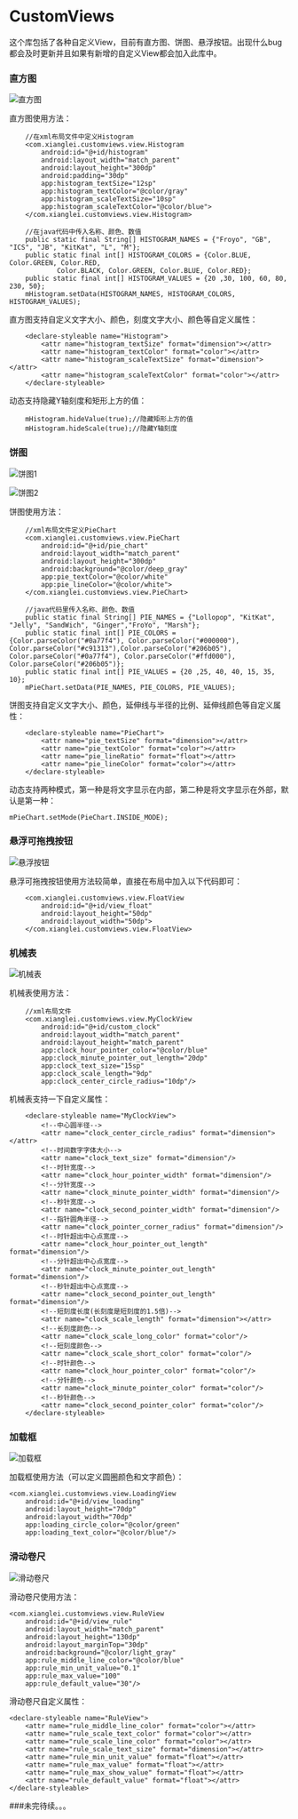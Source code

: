 # CustomViews

这个库包括了各种自定义View，目前有直方图、饼图、悬浮按钮。出现什么bug都会及时更新并且如果有新增的自定义View都会加入此库中。

### 直方图

![直方图](https://github.com/sunxianglei/ImageLibrary/blob/master/images/%E7%9B%B4%E6%96%B9%E5%9B%BE.gif)

直方图使用方法：

```
    //在xml布局文件中定义Histogram
    <com.xianglei.customviews.view.Histogram
        android:id="@+id/histogram"
        android:layout_width="match_parent"
        android:layout_height="300dp"
        android:padding="30dp"
        app:histogram_textSize="12sp"
        app:histogram_textColor="@color/gray"
        app:histogram_scaleTextSize="10sp"
        app:histogram_scaleTextColor="@color/blue">
    </com.xianglei.customviews.view.Histogram>
    
    //在java代码中传入名称、颜色、数值
    public static final String[] HISTOGRAM_NAMES = {"Froyo", "GB", "ICS", "JB", "KitKat", "L", "M"};
    public static final int[] HISTOGRAM_COLORS = {Color.BLUE, Color.GREEN, Color.RED,
            Color.BLACK, Color.GREEN, Color.BLUE, Color.RED};
    public static final int[] HISTOGRAM_VALUES = {20 ,30, 100, 60, 80, 230, 50};
    mHistogram.setData(HISTOGRAM_NAMES, HISTOGRAM_COLORS, HISTOGRAM_VALUES);
```

直方图支持自定义文字大小、颜色，刻度文字大小、颜色等自定义属性：

```
    <declare-styleable name="Histogram">
        <attr name="histogram_textSize" format="dimension"></attr>
        <attr name="histogram_textColor" format="color"></attr>
        <attr name="histogram_scaleTextSize" format="dimension"></attr>
        <attr name="histogram_scaleTextColor" format="color"></attr>
    </declare-styleable>
```

动态支持隐藏Y轴刻度和矩形上方的值：

```
    mHistogram.hideValue(true);//隐藏矩形上方的值
    mHistogram.hideScale(true);//隐藏Y轴刻度
```



### 饼图

![饼图1](https://github.com/sunxianglei/ImageLibrary/blob/master/images/%E9%A5%BC%E5%9B%BE1.png)

![饼图2](https://github.com/sunxianglei/ImageLibrary/blob/master/images/%E9%A5%BC%E5%9B%BE2.png)

饼图使用方法：

```
    //xml布局文件定义PieChart
    <com.xianglei.customviews.view.PieChart
        android:id="@+id/pie_chart"
        android:layout_width="match_parent"
        android:layout_height="300dp"
        android:background="@color/deep_gray"
        app:pie_textColor="@color/white"
        app:pie_lineColor="@color/white">
    </com.xianglei.customviews.view.PieChart>
    
    //java代码里传入名称、颜色、数值
    public static final String[] PIE_NAMES = {"Lollopop", "KitKat", "Jelly", "SandWich", "Ginger","FroYo", "Marsh"};
    public static final int[] PIE_COLORS = {Color.parseColor("#0a77f4"), Color.parseColor("#000000"), Color.parseColor("#c91313"),Color.parseColor("#206b05"), Color.parseColor("#0a77f4"), Color.parseColor("#ffd000"), Color.parseColor("#206b05")};
    public static final int[] PIE_VALUES = {20 ,25, 40, 40, 15, 35, 10};
    mPieChart.setData(PIE_NAMES, PIE_COLORS, PIE_VALUES);
```

饼图支持自定义文字大小、颜色，延伸线与半径的比例、延伸线颜色等自定义属性：

```
    <declare-styleable name="PieChart">
        <attr name="pie_textSize" format="dimension"></attr>
        <attr name="pie_textColor" format="color"></attr>
        <attr name="pie_lineRatio" format="float"></attr>
        <attr name="pie_lineColor" format="color"></attr>
    </declare-styleable>
```

动态支持两种模式，第一种是将文字显示在内部，第二种是将文字显示在外部，默认是第一种：

```
mPieChart.setMode(PieChart.INSIDE_MODE);
```



### 悬浮可拖拽按钮

![悬浮按钮](https://github.com/sunxianglei/ImageLibrary/blob/master/images/%E6%82%AC%E6%B5%AE%E6%8C%89%E9%92%AE.gif)

悬浮可拖拽按钮使用方法较简单，直接在布局中加入以下代码即可：

```
    <com.xianglei.customviews.view.FloatView
        android:id="@+id/view_float"
        android:layout_height="50dp"
        android:layout_width="50dp">
    </com.xianglei.customviews.view.FloatView>
```



### 机械表

![机械表](https://github.com/sunxianglei/ImageLibrary/blob/master/images/%E6%9C%BA%E6%A2%B0%E8%A1%A8.gif)

机械表使用方法：

~~~
    //xml布局文件
    <com.xianglei.customviews.view.MyClockView
        android:id="@+id/custom_clock"
        android:layout_width="match_parent"
        android:layout_height="match_parent"
        app:clock_hour_pointer_color="@color/blue"
        app:clock_minute_pointer_out_length="20dp"
        app:clock_text_size="15sp"
        app:clock_scale_length="9dp"
        app:clock_center_circle_radius="10dp"/>
~~~

机械表支持一下自定义属性：

```
    <declare-styleable name="MyClockView">
        <!--中心圆半径-->
        <attr name="clock_center_circle_radius" format="dimension"></attr>
        <!--时间数字字体大小-->
        <attr name="clock_text_size" format="dimension"/>
        <!--时针宽度-->
        <attr name="clock_hour_pointer_width" format="dimension"/>
        <!--分针宽度-->
        <attr name="clock_minute_pointer_width" format="dimension"/>
        <!--秒针宽度-->
        <attr name="clock_second_pointer_width" format="dimension"/>
        <!--指针圆角半径-->
        <attr name="clock_pointer_corner_radius" format="dimension"/>
        <!--时针超出中心点宽度-->
        <attr name="clock_hour_pointer_out_length" format="dimension"/>
        <!--分针超出中心点宽度-->
        <attr name="clock_minute_pointer_out_length" format="dimension"/>
        <!--秒针超出中心点宽度-->
        <attr name="clock_second_pointer_out_length" format="dimension"/>
        <!--短刻度长度(长刻度是短刻度的1.5倍)-->
        <attr name="clock_scale_length" format="dimension"></attr>
        <!--长刻度颜色-->
        <attr name="clock_scale_long_color" format="color"/>
        <!--短刻度颜色-->
        <attr name="clock_scale_short_color" format="color"/>
        <!--时针颜色-->
        <attr name="clock_hour_pointer_color" format="color"/>
        <!--分针颜色-->
        <attr name="clock_minute_pointer_color" format="color"/>
        <!--秒针颜色-->
        <attr name="clock_second_pointer_color" format="color"/>
    </declare-styleable>

```



### 加载框

![加载框](https://github.com/sunxianglei/ImageLibrary/blob/master/images/%E5%8A%A0%E8%BD%BD%E6%A1%86.gif)

加载框使用方法（可以定义圆圈颜色和文字颜色）：

```
<com.xianglei.customviews.view.LoadingView
    android:id="@+id/view_loading"
    android:layout_height="70dp"
    android:layout_width="70dp"
    app:loading_circle_color="@color/green"
    app:loading_text_color="@color/blue"/>
```



### 滑动卷尺

![滑动卷尺](https://github.com/sunxianglei/ImageLibrary/blob/master/images/%E6%BB%91%E5%8A%A8%E5%8D%B7%E5%B0%BA.gif)

滑动卷尺使用方法：

```
<com.xianglei.customviews.view.RuleView
    android:id="@+id/view_rule"
    android:layout_width="match_parent"
    android:layout_height="130dp"
    android:layout_marginTop="30dp"
    android:background="@color/light_gray"
    app:rule_middle_line_color="@color/blue"
    app:rule_min_unit_value="0.1"
    app:rule_max_value="100"
    app:rule_default_value="30"/>
```

滑动卷尺自定义属性：

```
<declare-styleable name="RuleView">
    <attr name="rule_middle_line_color" format="color"></attr>
    <attr name="rule_scale_text_color" format="color"></attr>
    <attr name="rule_scale_line_color" format="color"></attr>
    <attr name="rule_scale_text_size" format="dimension"></attr>
    <attr name="rule_min_unit_value" format="float"></attr>
    <attr name="rule_max_value" format="float"></attr>
    <attr name="rule_max_show_value" format="float"></attr>
    <attr name="rule_default_value" format="float"></attr>
</declare-styleable>
```



###未完待续。。。

